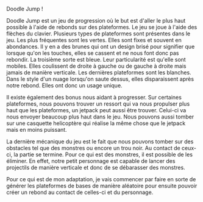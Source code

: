 Doodle Jump !

Doodle Jump est un jeu de progression où le but est d'aller le plus haut possible à l'aide de rebonds sur des plateformes. Le jeu se joue à l'aide des flèches du clavier. Plusieurs types de plateformes sont présentes dans le jeu. Les plus fréquentes sont les vertes. Elles sont fixes et souvent en abondances. Il y en a des brunes qui ont un design brisé pour signifier que lorsque qu'on les touches, elles se cassent et ne nous font donc pas rebondir. La troisième sorte est bleue. Leur particularité est qu'elle sont mobiles. Elles coulissent de droite à gauche ou de gauche à droite mais jamais de manière verticale. Les dernières plateformes sont les blanches. Dans le style d'un nuage lorsqu'on saute dessus, elles disparaissent après notre rebond. Elles ont donc un usage unique.

Il existe également des bonus nous aidant à progresser. Sur certaines plateformes, nous pouvons trouver un ressort qui va nous propulser plus haut que les plateformes, un jetpack peut aussi être trouver. Celui-ci va nous envoyer beaucoup plus haut dans le jeu. Nous pouvons aussi tomber sur une casquette helicoptère qui réalise la même chose que le jetpack mais en moins puissant. 

La dernière mécanique du jeu est le fait que nous pouvons tomber sur des obstacles tel que des monstres ou encore un trou noir. Au contact de ceux-ci, la partie se termine. Pour ce qui est des monstres, il est possible de les éliminer. En effet, notre petit personnage est capable de lancer des projectils de manière verticale et donc de se débarasser des monstres. 


Pour ce qui est de mon adaptation, je vais commencer par faire en sorte de générer les plateformes de bases de manière aléatoire pour ensuite pouvoir créer un rebond au contact de celles-ci et du personnage.

